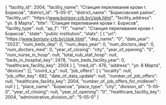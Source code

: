 {
    "facility_id": 2004,
    "facility_name": "Станция переливания крови г. Борисов",
    "district_id": "5-05-0",
    "district_name": "Борисовский район",
    "facility_url": "https:\/\/www.borisov-crb.by\/spk.html",
    "facility_address": "ул. 8 Марта",
    "title": "Станция переливания крови г. Борисов",
    "facility_type": null,
    "ap_1": "11",
    "name": "Станция переливания крови г. Борисов",
    "state": "public institution",
    "stats": [
        {
            "url": "https:\/\/www.borisov-crb.by\/spk.html",
            "dep_name": "0",
            "date_year": "2023",
            "num_beds_dep": 0,
            "num_deps_year": 0,
            "num_doctors_dep": 0,
            "num_doctors_med": 0,
            "year_of_closing": "city",
            "year_of_opening": "0",
            "num_nurse_in_hosp": null,
            "total_nub_staf_hosp": null,
            "beds_in_hospital_key": 2478,
            "num_beds_facility_year": 0,
            "healthcare_facility_key": 2004
        }
    ],
    "med_id": 476,
    "address": "ул. 8 Марта",
    "devices": [],
    "coord_x_y": null,
    "job_offers": [
        {
            "locality": null,
            "job_offer_key": 682,
            "date_of_data_update": null,
            "number_of_job_offers": null,
            "healthcare_facility_key": 2004,
            "number_of_job_offers_for_midlevel": null
        }
    ],
    "place_name": "Борисов",
    "place_type": "city",
    "division_id": "5-05-0",
    "year_of_closing": null,
    "year_of_opening": "0",
    "healthcare_facility_key": 2004,
    "administrative_division_id": "5-05-0"
}